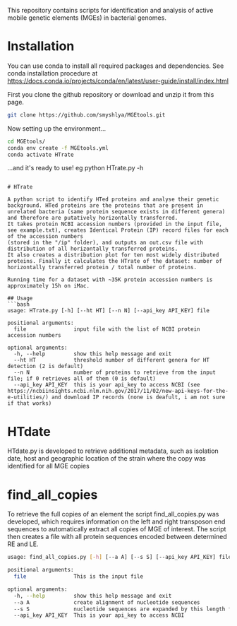 This repository contains scripts for identification and analysis of active mobile genetic elements (MGEs) in bacterial genomes. 
# Installation

You can use conda to install all required packages and dependencies.  See conda installation procedure at https://docs.conda.io/projects/conda/en/latest/user-guide/install/index.html

First you clone the github repository or download and unzip it from this page.
```bash
git clone https://github.com/smyshlya/MGEtools.git
```
Now setting up the environment...
```bash
cd MGEtools/
conda env create -f MGEtools.yml
conda activate HTrate
```
...and it's ready to use! eg
python HTrate.py -h
```

# HTrate

A python script to identify HTed proteins and analyse their genetic background. HTed proteins are the proteins that are present in unrelated bacteria (same protein sequence exists in different genera) and therefore are putatively horizontally transferred. 
It takes protein NCBI accession numbers (provided in the input file, see example.txt), creates Identical Protein (IP) record files for each of the accession numbers 
(stored in the "/ip" folder), and outputs an out.csv file with distribution of all horizontally transferred proteins.
It also creates a distribution plot for ten most widely distributed proteins. Finally it calculates the HTrate of the dataset: number of horizontally transferred protein / total number of proteins.

Running time for a dataset with ~35K protein accession numbers is approximately 15h on iMac.

## Usage
```bash
usage: HTrate.py [-h] [--ht HT] [--n N] [--api_key API_KEY] file

positional arguments:
  file               input file with the list of NCBI protein accession numbers 

optional arguments:
  -h, --help         show this help message and exit
  --ht HT            threshold number of different genera for HT detection (2 is default)
  --n N              number of proteins to retrieve from the input file; if 0 retrieves all of them (0 is default)
  --api_key API_KEY  this is your api_key to access NCBI (see https://ncbiinsights.ncbi.nlm.nih.gov/2017/11/02/new-api-keys-for-the-e-utilities/) and download IP records (none is deafult, i am not sure if that works)

```
# HTdate
HTdate.py is developed to retrieve additional metadata, such as isolation date, host and geographic location of the strain where the copy was identified for all MGE copies

# find_all_copies
To retrieve the full copies of an element the script find_all_copies.py was developed, which requires information on the left and right transposon end sequences to automatically extract all copies of MGE of interest.  The script then creates a file with all protein sequences encoded between determined RE and LE.

```bash
usage: find_all_copies.py [-h] [--a A] [--s S] [--api_key API_KEY] file

positional arguments:
  file               This is the input file

optional arguments:
  -h, --help         show this help message and exit
  --a A              create alignment of nucleotide sequences
  --s S              nucleotide sequences are expanded by this length for the alignment
  --api_key API_KEY  This is your api_key to access NCBI
```